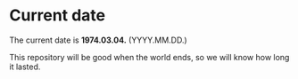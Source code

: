 # Current date

The current date is **1974.03.04.** (YYYY.MM.DD.)

This repository will be good when the world ends, so we will know how long it lasted.